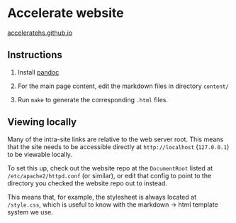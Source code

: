 Accelerate website
==================

[acceleratehs.github.io](https://acceleratehs.github.io)

## Instructions

  1. Install [pandoc](http://pandoc.org)

  1. For the main page content, edit the markdown files in directory `content/`

  1. Run `make` to generate the corresponding `.html` files.


## Viewing locally

Many of the intra-site links are relative to the web server root. This means
that the site needs to be accessible directly at `http://localhost`
(`127.0.0.1`) to be viewable locally.

To set this up, check out the website repo at the `DocumentRoot` listed at
`/etc/apache2/httpd.conf` (or similar), or edit that config to point to the
directory you checked the website repo out to instead.

This means that, for example, the stylesheet is always located at `/style.css`,
which is useful to know with the markdown &rarr; html template system we use.

